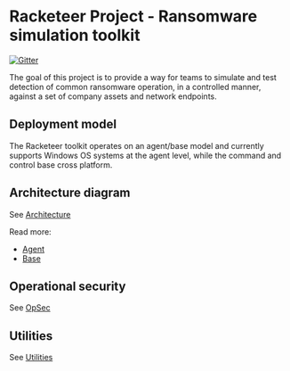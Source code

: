 # Racketeer Project - Ransomware simulation toolkit

[![Gitter](https://badges.gitter.im/racketeer_help/community.svg)](https://gitter.im/racketeer_help/community?utm_source=badge&utm_medium=badge&utm_campaign=pr-badge&utm_content=badge)

The goal of this project is to provide a way for teams to simulate and test detection of common ransomware operation, in a controlled manner, against a set of company assets and network endpoints. 

## Deployment model
The Racketeer toolkit operates on an agent/base model and currently supports Windows OS systems at the agent level, while the command and control base cross platform. 


## Architecture diagram
See [Architecture](Docs/images/RNS.png)

Read more:
- [Agent](Docs/Operations/Agent.md)
- [Base](Docs/Operations/Base.md)

## Operational security
See [OpSec](Docs/Operations/OpSec.md)

## Utilities
See [Utilities](Docs/Operations/Utilities.md)
